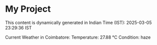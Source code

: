 # My Project

This content is dynamically generated in Indian Time (IST): 2025-03-05 23:29:36 IST


Current Weather in Coimbatore:
Temperature: 27.88 °C
Condition: haze
